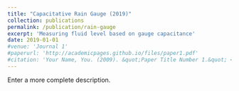 ```yaml
---
title: "Capacitative Rain Gauge (2019)"
collection: publications
permalink: /publication/rain-gauge
excerpt: 'Measuring fluid level based on gauge capacitance'
date: 2019-01-01
#venue: 'Journal 1'
#paperurl: 'http://academicpages.github.io/files/paper1.pdf'
#citation: 'Your Name, You. (2009). &quot;Paper Title Number 1.&quot; <i>Journal 1</i>. 1(1).'
---
```

Enter a more complete description.
